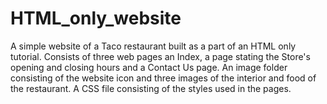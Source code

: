 # HTML_only_website
A simple website of a Taco restaurant built as a part of an HTML only tutorial.
Consists of three web pages an Index, a page stating the Store's opening and closing hours and a Contact Us page.
An image folder consisting of the website icon and three images of the interior and food of the restaurant.
A CSS file consisting of the styles used in the pages.
